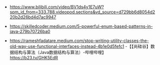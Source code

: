 - https://www.bilibili.com/video/BV1ds4y1E7uW?spm_id_from=333.788.videopod.sections&vd_source=d729bb6d8054d220b2d26bd4d7ac9947

- https://skilledcoder.medium.com/5-powerful-enum-based-patterns-in-java-279b70726ba0


- https://rameshfadatare.medium.com/stop-writing-utility-classes-the-old-way-use-functional-interfaces-instead-4b1e0d5fefc1
-【【尚硅谷】数据结构与算法（Java数据结构与算法）-哔哩哔哩】 https://b23.tv/GHK5EdR